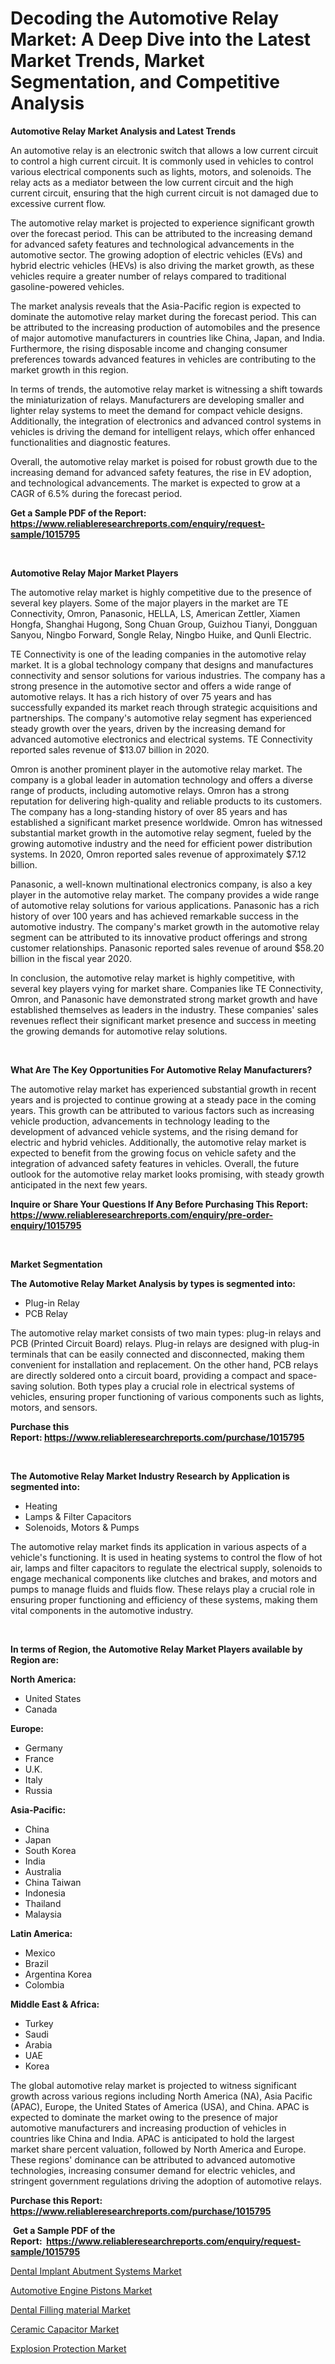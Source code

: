 <p><h1>Decoding the Automotive Relay Market: A Deep Dive into the Latest Market Trends, Market Segmentation, and Competitive Analysis</h1></p><p><strong>Automotive Relay Market Analysis and Latest Trends</strong></p>
<p><p>An automotive relay is an electronic switch that allows a low current circuit to control a high current circuit. It is commonly used in vehicles to control various electrical components such as lights, motors, and solenoids. The relay acts as a mediator between the low current circuit and the high current circuit, ensuring that the high current circuit is not damaged due to excessive current flow.</p><p>The automotive relay market is projected to experience significant growth over the forecast period. This can be attributed to the increasing demand for advanced safety features and technological advancements in the automotive sector. The growing adoption of electric vehicles (EVs) and hybrid electric vehicles (HEVs) is also driving the market growth, as these vehicles require a greater number of relays compared to traditional gasoline-powered vehicles.</p><p>The market analysis reveals that the Asia-Pacific region is expected to dominate the automotive relay market during the forecast period. This can be attributed to the increasing production of automobiles and the presence of major automotive manufacturers in countries like China, Japan, and India. Furthermore, the rising disposable income and changing consumer preferences towards advanced features in vehicles are contributing to the market growth in this region.</p><p>In terms of trends, the automotive relay market is witnessing a shift towards the miniaturization of relays. Manufacturers are developing smaller and lighter relay systems to meet the demand for compact vehicle designs. Additionally, the integration of electronics and advanced control systems in vehicles is driving the demand for intelligent relays, which offer enhanced functionalities and diagnostic features.</p><p>Overall, the automotive relay market is poised for robust growth due to the increasing demand for advanced safety features, the rise in EV adoption, and technological advancements. The market is expected to grow at a CAGR of 6.5% during the forecast period.</p></p>
<p><strong>Get a Sample PDF of the Report:&nbsp; <a href="https://www.reliableresearchreports.com/enquiry/request-sample/1015795">https://www.reliableresearchreports.com/enquiry/request-sample/1015795</a></strong></p>
<p>&nbsp;</p>
<p><strong>Automotive Relay Major Market Players</strong></p>
<p><p>The automotive relay market is highly competitive due to the presence of several key players. Some of the major players in the market are TE Connectivity, Omron, Panasonic, HELLA, LS, American Zettler, Xiamen Hongfa, Shanghai Hugong, Song Chuan Group, Guizhou Tianyi, Dongguan Sanyou, Ningbo Forward, Songle Relay, Ningbo Huike, and Qunli Electric.</p><p>TE Connectivity is one of the leading companies in the automotive relay market. It is a global technology company that designs and manufactures connectivity and sensor solutions for various industries. The company has a strong presence in the automotive sector and offers a wide range of automotive relays. It has a rich history of over 75 years and has successfully expanded its market reach through strategic acquisitions and partnerships. The company's automotive relay segment has experienced steady growth over the years, driven by the increasing demand for advanced automotive electronics and electrical systems. TE Connectivity reported sales revenue of $13.07 billion in 2020.</p><p>Omron is another prominent player in the automotive relay market. The company is a global leader in automation technology and offers a diverse range of products, including automotive relays. Omron has a strong reputation for delivering high-quality and reliable products to its customers. The company has a long-standing history of over 85 years and has established a significant market presence worldwide. Omron has witnessed substantial market growth in the automotive relay segment, fueled by the growing automotive industry and the need for efficient power distribution systems. In 2020, Omron reported sales revenue of approximately $7.12 billion.</p><p>Panasonic, a well-known multinational electronics company, is also a key player in the automotive relay market. The company provides a wide range of automotive relay solutions for various applications. Panasonic has a rich history of over 100 years and has achieved remarkable success in the automotive industry. The company's market growth in the automotive relay segment can be attributed to its innovative product offerings and strong customer relationships. Panasonic reported sales revenue of around $58.20 billion in the fiscal year 2020.</p><p>In conclusion, the automotive relay market is highly competitive, with several key players vying for market share. Companies like TE Connectivity, Omron, and Panasonic have demonstrated strong market growth and have established themselves as leaders in the industry. These companies' sales revenues reflect their significant market presence and success in meeting the growing demands for automotive relay solutions.</p></p>
<p>&nbsp;</p>
<p><strong>What Are The Key Opportunities For Automotive Relay Manufacturers?</strong></p>
<p><p>The automotive relay market has experienced substantial growth in recent years and is projected to continue growing at a steady pace in the coming years. This growth can be attributed to various factors such as increasing vehicle production, advancements in technology leading to the development of advanced vehicle systems, and the rising demand for electric and hybrid vehicles. Additionally, the automotive relay market is expected to benefit from the growing focus on vehicle safety and the integration of advanced safety features in vehicles. Overall, the future outlook for the automotive relay market looks promising, with steady growth anticipated in the next few years.</p></p>
<p><strong>Inquire or Share Your Questions If Any Before Purchasing This Report: <a href="https://www.reliableresearchreports.com/enquiry/pre-order-enquiry/1015795">https://www.reliableresearchreports.com/enquiry/pre-order-enquiry/1015795</a></strong></p>
<p>&nbsp;</p>
<p><strong>Market Segmentation</strong></p>
<p><strong>The Automotive Relay Market Analysis by types is segmented into:</strong></p>
<p><ul><li>Plug-in Relay</li><li>PCB Relay</li></ul></p>
<p><p>The automotive relay market consists of two main types: plug-in relays and PCB (Printed Circuit Board) relays. Plug-in relays are designed with plug-in terminals that can be easily connected and disconnected, making them convenient for installation and replacement. On the other hand, PCB relays are directly soldered onto a circuit board, providing a compact and space-saving solution. Both types play a crucial role in electrical systems of vehicles, ensuring proper functioning of various components such as lights, motors, and sensors.</p></p>
<p><strong>Purchase this Report:&nbsp;<a href="https://www.reliableresearchreports.com/purchase/1015795">https://www.reliableresearchreports.com/purchase/1015795</a></strong></p>
<p>&nbsp;</p>
<p><strong>The Automotive Relay Market Industry Research by Application is segmented into:</strong></p>
<p><ul><li>Heating</li><li>Lamps & Filter Capacitors</li><li>Solenoids, Motors & Pumps</li></ul></p>
<p><p>The automotive relay market finds its application in various aspects of a vehicle's functioning. It is used in heating systems to control the flow of hot air, lamps and filter capacitors to regulate the electrical supply, solenoids to engage mechanical components like clutches and brakes, and motors and pumps to manage fluids and fluids flow. These relays play a crucial role in ensuring proper functioning and efficiency of these systems, making them vital components in the automotive industry.</p></p>
<p>&nbsp;</p>
<p><strong>In terms of Region, the Automotive Relay Market Players available by Region are:</strong></p>
<p>
    <p> <strong> North America: </strong>
        <ul>
            <li>United States</li>
            <li>Canada</li>
        </ul>
        </p> 
    <p> <strong> Europe: </strong>
        <ul>
            <li>Germany</li>
            <li>France</li>
            <li>U.K.</li>
            <li>Italy</li>
            <li>Russia</li>
        </ul>
        </p> 
    <p> <strong> Asia-Pacific: </strong>
        <ul>
            <li>China</li>
            <li>Japan</li>
            <li>South Korea</li>
            <li>India</li>
            <li>Australia</li>
            <li>China Taiwan</li>
            <li>Indonesia</li>
            <li>Thailand</li>
            <li>Malaysia</li>
        </ul>
        </p> 
    <p> <strong> Latin America: </strong>
        <ul>
            <li>Mexico</li>
            <li>Brazil</li>
            <li>Argentina Korea</li>
            <li>Colombia</li>
        </ul>
        </p> 
    <p> <strong> Middle East & Africa: </strong>
        <ul>
            <li>Turkey</li>
            <li>Saudi</li>
            <li>Arabia</li>
            <li>UAE</li>
            <li>Korea</li>
        </ul>
    </p>
    </p>
<p><p>The global automotive relay market is projected to witness significant growth across various regions including North America (NA), Asia Pacific (APAC), Europe, the United States of America (USA), and China. APAC is expected to dominate the market owing to the presence of major automotive manufacturers and increasing production of vehicles in countries like China and India. APAC is anticipated to hold the largest market share percent valuation, followed by North America and Europe. These regions' dominance can be attributed to advanced automotive technologies, increasing consumer demand for electric vehicles, and stringent government regulations driving the adoption of automotive relays.</p></p>
<p><strong>Purchase this Report: <a href="https://www.reliableresearchreports.com/purchase/1015795">https://www.reliableresearchreports.com/purchase/1015795</a></strong></p>
<p>&nbsp;<strong>Get a Sample PDF of the Report:&nbsp;&nbsp;<a href="https://www.reliableresearchreports.com/enquiry/request-sample/1015795">https://www.reliableresearchreports.com/enquiry/request-sample/1015795</a></strong></p>
<p><strong></strong></p>
<p><p><a href="https://www.linkedin.com/pulse/dental-implant-abutment-systems-market-size-share-amp-trends-ni0ef/">Dental Implant Abutment Systems Market</a></p><p><a href="https://github.com/kuntayevaz/Market-Research-Report-List-1/blob/main/automotive-engine-pistons-market.md">Automotive Engine Pistons Market</a></p><p><a href="https://www.linkedin.com/pulse/dental-filling-material-market-size-share-amp-trends-analysis-nyrmf/">Dental Filling material Market</a></p><p><a href="https://medium.com/@seanhunt765/ceramic-capacitor-market-furnishes-information-on-market-share-market-trends-and-market-growth-ab943b1039cc">Ceramic Capacitor Market</a></p><p><a href="https://medium.com/@dougschmidt645/analyzing-explosion-protection-market-global-industry-perspective-and-forecast-2023-to-2030-10f0a3c855af">Explosion Protection Market</a></p></p>